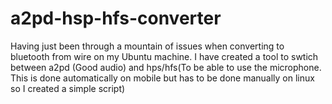 # a2pd-hsp-hfs-converter
Having just been through a mountain of issues when converting to bluetooth from wire on my Ubuntu machine. I have created a tool to swtich between a2pd (Good audio) and hps/hfs(To be able to use the microphone. This is done automatically on mobile but has to be done manually on linux so I created a simple script)

